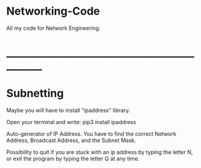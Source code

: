 # Networking-Code
All my code for Network Engineering.

# ____________________________________________
# Subnetting

Maybe you will have to install "ipaddress" library.

Open your terminal and write:
pip3 install ipaddress

Auto-generator of IP Address. You have to find the correct Network Address, Broadcast Address, and the Subnet Mask.

Possibility to quit if you are stuck with an ip address by typing the letter N, or exit the program by typing the letter Q at any time.
